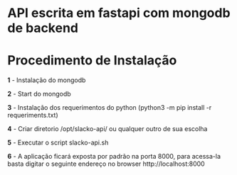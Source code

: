 # API escrita em fastapi com mongodb de backend

# Procedimento de Instalação

**1** - Instalação do mongodb

**2** - Start do mongodb

**3** - Instalação dos requerimentos do python (python3 -m pip install -r requeriments.txt)

**4** - Criar diretorio /opt/slacko-api/ ou qualquer outro de sua escolha

**5** - Executar o script slacko-api.sh

**6** - A aplicação ficará exposta por padrão na porta 8000, para acessa-la basta digitar o seguinte endereço no browser http://localhost:8000
